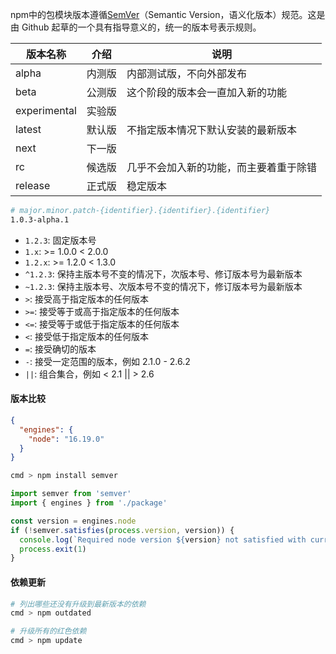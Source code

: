 npm中的包模块版本遵循[SemVer](https://semver.org/)（Semantic Version，语义化版本）规范。这是由 Github 起草的一个具有指导意义的，统一的版本号表示规则。

| 版本名称 | 介绍 | 说明 |
| - | - | - |
| alpha | 内测版 | 内部测试版，不向外部发布 |
| beta | 公测版 | 这个阶段的版本会一直加入新的功能 |
| experimental | 实验版 |  |
| latest | 默认版 | 不指定版本情况下默认安装的最新版本 |
| next | 下一版 |  |
| rc | 候选版 | 几乎不会加入新的功能，而主要着重于除错 |
| release | 正式版 | 稳定版本 |

```bash
# major.minor.patch-{identifier}.{identifier}.{identifier}
1.0.3-alpha.1
```

- `1.2.3`: 固定版本号
- `1.x`: >= 1.0.0 < 2.0.0
- `1.2.x`: >= 1.2.0 < 1.3.0
- `^1.2.3`: 保持主版本号不变的情况下，次版本号、修订版本号为最新版本
- `~1.2.3`: 保持主版本号、次版本号不变的情况下，修订版本号为最新版本
- `>`: 接受高于指定版本的任何版本
- `>=`: 接受等于或高于指定版本的任何版本
- `<=`: 接受等于或低于指定版本的任何版本
- `<`: 接受低于指定版本的任何版本
- `=`: 接受确切的版本
- `-`: 接受一定范围的版本，例如 2.1.0 - 2.6.2
- `||`: 组合集合，例如 < 2.1 || > 2.6

#### 版本比较

```json
{
  "engines": {
    "node": "16.19.0"
  }
}
```

```bash
cmd > npm install semver
```

```javascript
import semver from 'semver'
import { engines } from './package'

const version = engines.node
if (!semver.satisfies(process.version, version)) {
  console.log(`Required node version ${version} not satisfied with current version ${process.version}.`)
  process.exit(1)
}
```

#### 依赖更新

```bash
# 列出哪些还没有升级到最新版本的依赖
cmd > npm outdated

# 升级所有的红色依赖
cmd > npm update
```